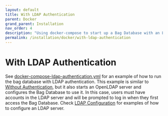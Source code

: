 ```yaml
---
layout: default
title: With LDAP Authentication
parent: Docker
grand_parent: Installation
nav_order: 4
description: "Using docker-compose to start up a Bag Database with an LDAP server"
permalink: /installation/docker/with-ldap-authentication
---
```


# With LDAP Authentication

See [docker-compose-ldap-authentication.yml](../../../docker/docker-compose-ldap-authentication.yml) for an example of how to run the bag database with LDAP authentication. This example is similar to [Without Authentication](without-authentication), but it also starts an OpenLDAP server and configures the Bag Database to use it.  In this case, users must have accounts in the LDAP server and will be prompted to log in when they first access the Bag Database. Check [LDAP Configuration](../../configuration/ldap) for examples of how to configure an LDAP server.
